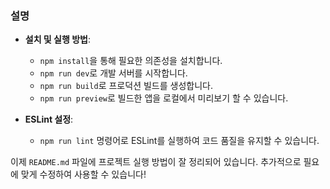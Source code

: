 
### 설명

- **설치 및 실행 방법**:
  - `npm install`을 통해 필요한 의존성을 설치합니다.
  - `npm run dev`로 개발 서버를 시작합니다.
  - `npm run build`로 프로덕션 빌드를 생성합니다.
  - `npm run preview`로 빌드한 앱을 로컬에서 미리보기 할 수 있습니다.
  
- **ESLint 설정**:
  - `npm run lint` 명령어로 ESLint를 실행하여 코드 품질을 유지할 수 있습니다.

이제 `README.md` 파일에 프로젝트 실행 방법이 잘 정리되어 있습니다. 추가적으로 필요에 맞게 수정하여 사용할 수 있습니다!

